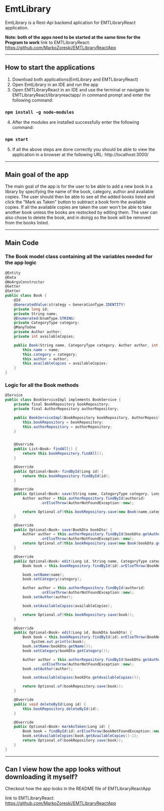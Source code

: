 # EmtLibrary

EmtLibrary is a Rest-Api backend aplication for EMTLibraryReact application.

**Note: both of the apps need to be started at the same time for the Program to work**
link to EMTLibraryReact: https://github.com/MarkoZoreski/EMTLibraryReactApp

---
## How to start the applications

1. Download both applications(EmtLibrary and EMTLibraryReact)
2. Open EmtLibrary in an IDE and run the app
3. Open EMTLibraryReact in an IDE and use the terminal or navigate to EMTLibraryReact/libraryreactapp/ in command prompt and enter the following command:

### `npm install -g node-modules`

4. After the modules are installed successfully enter the following command:

### `npm start`

5. If all the above steps are done correctly you should be able to view the application in a browser at the following URL: http://localhost:3000/

---

## Main goal of the app

The main goal of the app is for the user to be able to add a new book in a library by specifying the name of the book, category, author and available copies.
The user should then be able to see all the added books listed and click the "Mark as Taken" button to subtract a book form the available copies.
If all the available copies are taken the user won't be able to take another book unless the books are restocked by editing them.
The user can also chose to delete the book, and in doinjg so the book will be removed from the books listed.

---

## Main Code

### The Book model class containing all the variables needed for the app logic
```csharp
@Entity
@Data
@NoArgsConstructor
@Getter
@Setter
public class Book {
    @Id
    @GeneratedValue(strategy = GenerationType.IDENTITY)
    private long id;
    private String name;
    @Enumerated(EnumType.STRING)
    private CategoryType category;
    @ManyToOne
    private Author author;
    private int availableCopies;

    public Book(String name, CategoryType category, Author author, int availableCopies) {
        this.name = name;
        this.category = category;
        this.author = author;
        this.availableCopies = availableCopies;
    }
}
```
### Logic for all the Book methods


```csharp
@Service
public class BookServiceImpl implements BookService {
    private final BookRepository bookRepository;
    private final AuthorRepository authorRepository;

    public BookServiceImpl(BookRepository bookRepository, AuthorRepository authorRepository) {
        this.bookRepository = bookRepository;
        this.authorRepository = authorRepository;
    }


    @Override
    public List<Book> findAll() {
        return this.bookRepository.findAll();
    }

    @Override
    public Optional<Book> findById(Long id) {
        return this.bookRepository.findById(id);
    }

    @Override
    public Optional<Book> save(String name, CategoryType category, Long authorid, int availableCopies) {
        Author author = this.authorRepository.findById(authorid)
                .orElseThrow(AuthorNotFoundException::new);

        return Optional.of(this.bookRepository.save(new Book(name,category,author,availableCopies)));
    }

    @Override
    public Optional<Book> save(BookDto bookDto) {
        Author author = this.authorRepository.findById(bookDto.getAuthorId())
                .orElseThrow(AuthorNotFoundException::new);
        return Optional.of(this.bookRepository.save(new Book(bookDto.getName(),bookDto.getCategory(),author,bookDto.getAvailableCopies())));
    }

    @Override
    public Optional<Book> edit(Long id, String name, CategoryType category, Long authorid, int availableCopies) {
        Book book = this.bookRepository.findById(id).orElseThrow(BookNotFoundException::new);

        book.setName(name);
        book.setCategory(category);

        Author author = this.authorRepository.findById(authorid)
                .orElseThrow(AuthorNotFoundException::new);
        book.setAuthor(author);

        book.setAvailableCopies(availableCopies);

        return Optional.of(this.bookRepository.save(book));
    }

    @Override
    public Optional<Book> edit(Long id, BookDto bookDto) {
        Book book = this.bookRepository.findById(id).orElseThrow(BookNotFoundException::new);
            System.out.println(book);
        book.setName(bookDto.getName());
        book.setCategory(bookDto.getCategory());

        Author author = this.authorRepository.findById(bookDto.getAuthorId())
                .orElseThrow(AuthorNotFoundException::new);
        book.setAuthor(author);

        book.setAvailableCopies(bookDto.getAvailableCopies());

        return Optional.of(bookRepository.save(book));
    }

    @Override
    public void deleteById(Long id) {
        this.bookRepository.deleteById(id);
    }

    @Override
    public Optional<Book> markAsTaken(Long id) {
        Book book = findById(id).orElseThrow(BookNotFoundException::new);
        book.setAvailableCopies(book.getAvailableCopies()-1);
        return Optional.of(bookRepository.save(book));
    }
}

```

---

## Can I view how the app looks without downloading it myself? 
Checkout how the app looks in the README file of EMTLibraryReactApp

link to EMTLibraryReact: https://github.com/MarkoZoreski/EMTLibraryReactApp
